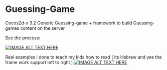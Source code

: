 Guessing-Game
=============

Cocos2d-x 3.2 Generic Guessing-game + framework to build Guessing-games content on the server  

See the process:  

[![IMAGE ALT TEXT HERE](http://img.youtube.com/vi/q7ug28teVQc/0.jpg)](https://www.youtube.com/watch?v=q7ug28teVQc)


Real examples i done to teach my kids how to read ( its Hebrew and yes the frame work support left to right ) 
[![IMAGE ALT TEXT HERE](http://img.youtube.com/vi/VRzrtjdvui4/0.jpg)](https://www.youtube.com/watch?v=VRzrtjdvui4)


